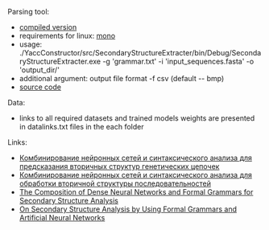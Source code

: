 Parsing tool:

* [compiled version](https://mega.nz/file/dSw0hB6I#deVhTgQDbV6LAPS8tRKZr_2L6az3i8fd8ey_IextiYo)
* requirements for linux: [mono](https://www.mono-project.com/download/stable/#download-lin-ubuntu)
* usage: ./YaccConstructor/src/SecondaryStructureExtracter/bin/Debug/SecondaryStructureExtracter.exe -g 'grammar.txt' -i 'input_sequences.fasta' -o 'output_dir/'
* additional argument: output file format -f csv (default -- bmp)
* [source code](https://github.com/YaccConstructor/YaccConstructor/tree/Rider)


Data:

* links to all required datasets and trained models weights are presented in datalinks.txt files in the each folder


Links:

* [Комбинирование нейронных сетей и синтаксического анализа для предсказания вторичных структур генетических цепочек](https://github.com/YaccConstructor/articles/blob/master/2020/diploma/LuninaPolina/text/diploma.pdf)
* [Комбинирование нейронных сетей и синтаксического анализа для обработки вторичной структуры последовательностей](https://github.com/YaccConstructor/articles/blob/master/2019/diploma/Polina%20Lunina/diploma.pdf)
* [The Composition of Dense Neural Networks and Formal Grammars for Secondary Structure Analysis](https://github.com/YaccConstructor/articles/blob/master/2019/bioinformatics/paper/Example.pdf)
* [On Secondary Structure Analysis by Using Formal Grammars and Artificial Neural Networks](https://github.com/YaccConstructor/articles/blob/master/2020/CIBB%20post-proceedings/Secondary_Structure_Analysis/main.pdf)


